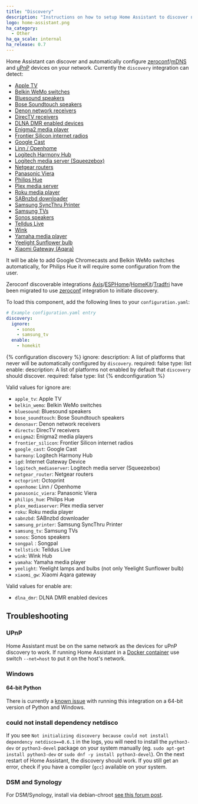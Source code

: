 ```yaml
---
title: "Discovery"
description: "Instructions on how to setup Home Assistant to discover new devices."
logo: home-assistant.png
ha_category:
  - Other
ha_qa_scale: internal
ha_release: 0.7
---
```


Home Assistant can discover and automatically configure [zeroconf](https://en.wikipedia.org/wiki/Zero-configuration_networking)/[mDNS](https://en.wikipedia.org/wiki/Multicast_DNS) and [uPnP](https://en.wikipedia.org/wiki/Universal_Plug_and_Play) devices on your network. Currently the `discovery` integration can detect:

 * [Apple TV](/components/apple_tv/)
 * [Belkin WeMo switches](/components/wemo/)
 * [Bluesound speakers](/components/bluesound)
 * [Bose Soundtouch speakers](/components/soundtouch)
 * [Denon network receivers](/components/denonavr/)
 * [DirecTV receivers](/components/directv)
 * [DLNA DMR enabled devices](/components/dlna_dmr)
 * [Enigma2 media player](/components/enigma2)
 * [Frontier Silicon internet radios](/components/frontier_silicon)
 * [Google Cast](/components/cast)
 * [Linn / Openhome](/components/openhome)
 * [Logitech Harmony Hub](/components/harmony)
 * [Logitech media server (Squeezebox)](/components/squeezebox)
 * [Netgear routers](/components/netgear)
 * [Panasonic Viera](/components/panasonic_viera)
 * [Philips Hue](/components/hue)
 * [Plex media server](/components/plex#media-player)
 * [Roku media player](/components/roku#media-player)
 * [SABnzbd downloader](/components/sabnzbd)
 * [Samsung SyncThru Printer](/components/syncthru)
 * [Samsung TVs](/components/samsungtv)
 * [Sonos speakers](/components/sonos)
 * [Telldus Live](/components/tellduslive/)
 * [Wink](/components/wink/)
 * [Yamaha media player](/components/yamaha)
 * [Yeelight Sunflower bulb](/components/yeelightsunflower/)
 * [Xiaomi Gateway (Aqara)](/components/xiaomi_aqara/)

It will be able to add Google Chromecasts and Belkin WeMo switches automatically,
for Philips Hue it will require some configuration from the user.

<div class='note'>

Zeroconf discoverable integrations [Axis](/components/axis/)/[ESPHome](/components/esphome/)/[HomeKit](/components/homekit_controller/)/[Tradfri](/components/tradfri/) have been migrated to use [zeroconf](/components/zeroconf) integration to initiate discovery.

</div>

To load this component, add the following lines to your `configuration.yaml`:

```yaml
# Example configuration.yaml entry
discovery:
  ignore:
    - sonos
    - samsung_tv
  enable:
    - homekit
```

{% configuration discovery %}
ignore:
  description: A list of platforms that never will be automatically configured by `discovery`.
  required: false
  type: list
enable:
  description: A list of platforms not enabled by default that `discovery` should discover.
  required: false
  type: list
{% endconfiguration %}

Valid values for ignore are:

 * `apple_tv`: Apple TV
 * `belkin_wemo`: Belkin WeMo switches
 * `bluesound`: Bluesound speakers
 * `bose_soundtouch`: Bose Soundtouch speakers
 * `denonavr`: Denon network receivers
 * `directv`: DirecTV receivers
 * `enigma2`: Enigma2 media players
 * `frontier_silicon`: Frontier Silicon internet radios
 * `google_cast`: Google Cast
 * `harmony`: Logitech Harmony Hub
 * `igd`: Internet Gateway Device
 * `logitech_mediaserver`: Logitech media server (Squeezebox)
 * `netgear_router`: Netgear routers
 * `octoprint`: Octoprint
 * `openhome`: Linn / Openhome
 * `panasonic_viera`: Panasonic Viera
 * `philips_hue`: Philips Hue
 * `plex_mediaserver`: Plex media server
 * `roku`: Roku media player
 * `sabnzbd`: SABnzbd downloader
 * `samsung_printer`: Samsung SyncThru Printer
 * `samsung_tv`: Samsung TVs
 * `sonos`: Sonos speakers
 * `songpal` : Songpal
 * `tellstick`: Telldus Live
 * `wink`: Wink Hub
 * `yamaha`: Yamaha media player
 * `yeelight`: Yeelight lamps and bulbs (not only Yeelight Sunflower bulb)
 * `xiaomi_gw`: Xiaomi Aqara gateway

Valid values for enable are:

 * `dlna_dmr`: DLNA DMR enabled devices

## Troubleshooting

### UPnP

Home Assistant must be on the same network as the devices for uPnP discovery to work.
If running Home Assistant in a [Docker container](/docs/installation/docker/) use switch `--net=host` to put it on the host's network.

### Windows

#### 64-bit Python
There is currently a <a href='https://bitbucket.org/al45tair/netifaces/issues/17/dll-fails-to-load-windows-81-64bit'>known issue</a> with running this integration on a 64-bit version of Python and Windows.

### could not install dependency netdisco

If you see `Not initializing discovery because could not install dependency netdisco==0.6.1` in the logs, you will need to install the `python3-dev` or `python3-devel` package on your system manually (eg. `sudo apt-get install python3-dev` or `sudo dnf -y install python3-devel`). On the next restart of Home Assistant, the discovery should work. If you still get an error, check if you have a compiler (`gcc`) available on your system.

### DSM and Synology

For DSM/Synology, install via debian-chroot [see this forum post](https://community.home-assistant.io/t/error-starting-home-assistant-on-synology-for-first-time/917/15).

